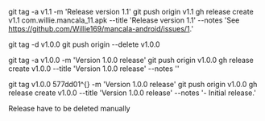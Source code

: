 git tag -a v1.1 -m 'Release version 1.1'
git push origin v1.1
gh release create v1.1 com.willie.mancala_11.apk --title 'Release version 1.1' --notes 'See <https://github.com/Willie169/mancala-android/issues/1>.'

git tag -d v1.0.0
git push origin --delete v1.0.0

git tag -a v1.0.0 -m 'Version 1.0.0 release'
git push origin v1.0.0
gh release create v1.0.0 --title 'Version 1.0.0 release' --notes ''

git tag v1.0.0 577dd01^{} -m 'Version 1.0.0 release'
git push origin v1.0.0
gh release create v1.0.0 --title 'Version 1.0.0 release' --notes '- Initial release.'

Release have to be deleted manually 